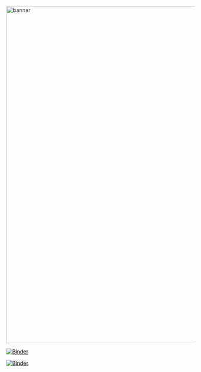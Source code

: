 <img width="900" alt="banner" src="https://user-images.githubusercontent.com/963093/34594978-31d70312-f1a2-11e7-861c-705a9e932c3c.png">

[![Binder](https://mybinder.org/badge_logo.svg)](https://mybinder.org/v2/gh/geeksperiments/beakerx-env/master?urlpath=lab)

[![Binder](https://mybinder.org/badge_logo.svg)](https://mybinder.org/v2/gh/twosigma/beakerx/1.2.0?urlpath=lab?filepath=StartHere.ipynb)



